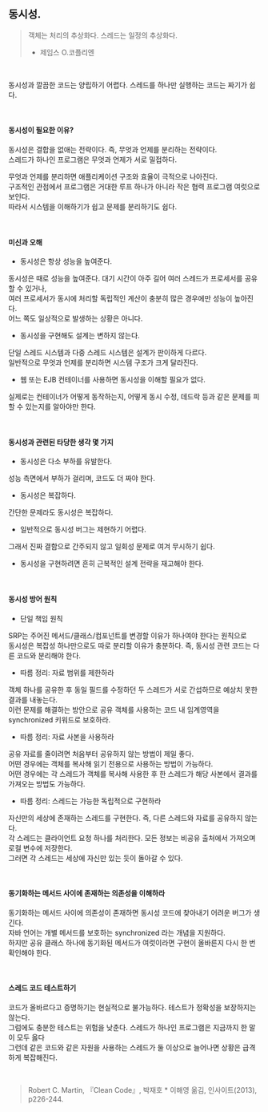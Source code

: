 ## 동시성.

> 객체는 처리의 추상화다. 스레드는 일정의 추상화다. <br>
>  - 제임스 O.코플리엔 <br>

<br>

동시성과 깔끔한 코드는 양립하기 어렵다. 스레드를 하나만 실행하는 코드는 짜기가 쉽다. 

<br>

#### 동시성이 필요한 이유?

동시성은 결합을 없애는 전략이다. 즉, 무엇과 언제를 분리하는 전략이다. <br>
스레드가 하나인 프로그램은 무엇과 언제가 서로 밀접하다. <br>

무엇과 언제를 분리하면 애플리케이션 구조와 효율이 극적으로 나아진다. <br>
구조적인 관점에서 프로그램은 거대한 루프 하나가 아니라 작은 협력 프로그램 여럿으로 보인다. <br>
따라서 시스템을 이해하기가 쉽고 문제를 분리하기도 쉽다. <br>

<br>

#### 미신과 오해 <br>

* 동시성은 항상 성능을 높여준다. <br>

동시성은 때로 성능을 높여준다. 대기 시간이 아주 길어 여러 스레드가 프로세서를 공유할 수 있거나, <br>
여러 프로세서가 동시에 처리할 독립적인 계산이 충분히 많은 경우에만 성능이 높아진다. <br>
어느 쪽도 일상적으로 발생하는 상황은 아니다. <br>

* 동시성을 구현해도 설계는 변하지 않는다. <br>

단일 스레드 시스템과 다중 스레드 시스템은 설계가 판이하게 다르다. <br>
일반적으로 무엇과 언제를 분리하면 시스템 구조가 크게 달라진다. <br>

* 웹 또는 EJB 컨테이너를 사용하면 동시성을 이해할 필요가 없다. <br>

실제로는 컨테이너가 어떻게 동작하는지, 어떻게 동시 수정, 데드락 등과 같은 문제를 피할 수 있는지를 알아야만 한다. <br>

<br>

#### 동시성과 관련된 타당한 생각 몇 가지

* 동시성은 다소 부하를 유발한다. <br>

성능 측면에서 부하가 걸리며, 코드도 더 짜야 한다. <br>

* 동시성은 복잡하다. <br>

간단한 문제라도 동시성은 복잡하다. <br>

* 일반적으로 동시성 버그는 제현하기 어렵다. <br>

그래서 진짜 결함으로 간주되지 않고 일회성 문제로 여겨 무시하기 쉽다. <br>

* 동시성을 구현하려면 흔히 근복적인 설계 전략을 재고해야 한다. <br>

<br>

#### 동시성 방어 원칙

* 단일 책임 원칙 <br>

SRP는 주어진 메서드/클래스/컴포넌트를 변경할 이유가 하나여야 한다는 원칙으로 <br>
동시성은 복잡성 하나만으로도 따로 분리할 이유가 충분하다. 즉, 동시성 관련 코드는 다른 코드와 분리해야 한다. <br>

* 따름 정리: 자료 범위를 제한하라 <br>

객체 하나를 공유한 후 동일 필드를 수정하던 두 스레드가 서로 간섭하므로 예상치 못한 결과를 내놓는다. <br>
이런 문제를 해결하는 방안으로 공유 객체를 사용하는 코드 내 임계영역을 synchronized 키워드로 보호하라. <br>

* 따름 정리: 자료 사본을 사용하라 <br>

공유 자료를 줄이려면 처음부터 공유하지 않는 방법이 제일 좋다. <br>
어떤 경우에는 객체를 복사해 읽기 전용으로 사용하는 방법이 가능하다. <br>
어떤 경우에는 각 스레드가 객체를 복사해 사용한 후 한 스레드가 해당 사본에서 결과를 가져오는 방법도 가능하다. <br>

* 따름 정리: 스레드는 가능한 독립적으로 구현하라 <br>

자신만의 세상에 존재하는 스레드를 구현한다. 즉, 다른 스레드와 자료를 공유하지 않는다. <br>
각 스레드는 클라이언트 요청 하나를 처리한다. 모든 정보는 비공유 출처에서 가져오며 로컬 변수에 저장한다. <br>
그러면 각 스레드는 세상에 자신만 있는 듯이 돌아갈 수 있다. <br>

<br>

#### 동기화하는 메서드 사이에 존재하는 의존성을 이해하라

동기화하는 메서드 사이에 의존성이 존재하면 동시성 코드에 찾아내기 어려운 버그가 생긴다. <br>
자바 언어는 개별 메서드를 보호하는 synchronized 라는 개념을 지원하다. <br>
하지만 공유 클래스 하나에 동기화된 메서드가 여럿이라면 구현이 올바른지 다시 한 번 확인해야 한다. <br>

<br>

#### 스레드 코드 테스트하기

코드가 올바르다고 증명하기는 현실적으로 불가능하다. 테스트가 정확성을 보장하지는 않는다. <br>
그럼에도 충분한 테스트는 위험을 낮춘다. 스레드가 하나인 프로그램은 지금까지 한 말이 모두 옳다 <br>
그런데 같은 코드와 같은 자원을 사용하는 스레드가 둘 이상으로 늘어나면 상황은 급격하게 복잡해진다. <br>

<br>

> Robert C. Martin, 『Clean Code』, 박재호 * 이해영 옮김, 인사이트(2013), p226-244.